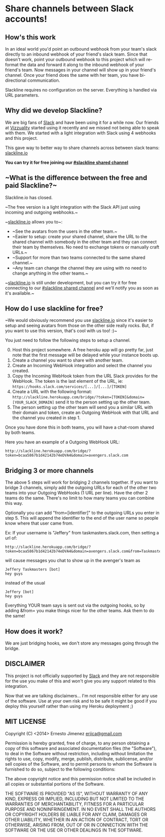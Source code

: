 # Share channels between Slack accounts!

## How's this work

In an ideal world you'd point an outbound webhook from your team's slack directly to an inbound webhook of your friend's slack team. Since that doesn't work, point your outbound webhook to this project which will re-format the data and forward it along to the inbound webhook of your friend's team. Now messages in your channel will show up in your friend's channel. Once your friend does the same with her team, you have bi-directional communication.

Slackline requires no configuration on the server. Everything is handled via URL parameters.

## Why did we develop Slackline?

We are big fans of [Slack][slack] and have been using it for a while
now. Our friends at [Vizzuality][vizzuality] started using it recently
and we missed not being able to speak with them. We started with a light
integration with Slack using 4 webhooks and this project.

This gave way to better way to share channels across between slack teams: [slackline.io](http://slackline.io)

**You can try it for free joining our [#slackline shared channel](http://slackline.io/shared_channels/slackline)**

## ~What is the difference between the free and paid Slackline?~

Slackline.io has closed.

~The free version is a light integration with the Slack API just using incoming and outgoing webhooks.~

~[slackline.io](http://slackline.io) allows you to~:
 - ~See the avatars from the users in the other team.~
 - ~Easier to setup: create your shared channel, share the URL to the shared channel with somebody in the other team and they can connect their team by themselves. No need to exchange tokens or manually craft URLs.~
 - ~Support for more than two teams connected to the same shared channel.~
 - ~Any team can change the channel they are using with no need to change anything in the other teams.~

~[slackline.io](http://slackline.io) is still under development, but you can try it for free connecting to our [#slackline shared channel](http://slackline.io/shared_channels/slackline) and we'll notify you as soon as it's available.~

## How do I use slackline for free?

~We would obviously recommend you use [slackline.io](http://slackline.io) since it's easier to setup and seeing avatars from those on the other side really rocks. But, if you want to use this version, that's cool with us too! :)~

You just need to follow the following steps to setup a channel.

 0. Host this project somewhere. A free heroku app will go pretty far, just note that the first message will be delayed while your instance boots up.
 1. Create a channel you want to share with another team.
 2. Create an Incoming WebHook integration and select the channel you created.
 3. Copy the Incoming WebHook token from the URL Slack provides for the WebHook. The token is the last element of 
 the URL, ie: ```https://hooks.slack.com/services/[...]/[...]/[TOKEN]```
 4. Create a URL with the following format: ```http://slackline.herokuapp.com/bridge/?token=[TOKEN]&domain=[YOUR_SLACK_DOMAIN]``` send it to the person setting up the other team.
 5. The person setting up the other team will send you a similar
    URL with their domain and token, create an Outgoing WebHook with
    that URL and the channel you created in step 1.

Once you have done this in both teams, you will have a chat-room shared by both teams.

Here you have an example of a Outgoing WebHook URL:

```
http://slackline.herokuapp.com/bridge/?token=bcaa5867b1d42142b74eDVA4&domain=avengers.slack.com
```

## Bridging 3 or more channels

The above 5 steps will work for bridging 2 channels together. If you want to bridge 3 channels, simply add the outgoing URLs
for each of the other two teams into your Outgoing WebHooks (1 URL per line). Have the other 2 teams do the same. There's no
limit to how many teams you can combine this way.

Optionally you can add "from=[identifier]" to the outgoing URLs you enter in step 5. This will
append the identifier to the end of the user name so people know where that user came from. 

Ex: If your username is "Jeffery" from taskmasters.slack.com, then setting a url of:
```
http://slackline.herokuapp.com/bridge/?token=bcaa5867b1d42142b74eDVA4&domain=avengers.slack.com&from=Taskmasters
```
will cause messages you chat to show up in the avenger's team as
```
Jeffery Taskmasters [bot]
hey guys
```

instead of the usual
```
Jeffery [bot]
hey guys
```

Everything YOUR team says is sent out via the outgoing hooks, so by adding &from= you make things nicer for the other teams. Ask them to do the same!

## How does it work?

We are just bridging hooks, we don't store any messages going through
the bridge.

## DISCLAIMER

This project is not officially supported by [Slack][slack] and they are
not responsible for the use you make of this and won't give you any
support related to this integration.

Now that we are talking disclaimers... I'm not responsible either for
any use of the software. Use at your own risk and to be safe it might be
good if you deploy this yourself rather than using my Heroku deployment ;)

## MIT LICENSE

Copyright (C) <2014> Ernesto Jimenez <erjica@gmail.com>


Permission is hereby granted, free of charge, to any person obtaining a
copy of this software and associated documentation files (the
"Software"), to deal in the Software without restriction, including
without limitation the rights to use, copy, modify, merge, publish,
distribute, sublicense, and/or sell copies of the Software, and to
permit persons to whom the Software is furnished to do so, subject to
the following conditions:

The above copyright notice and this permission notice shall be included
in all copies or substantial portions of the Software.

THE SOFTWARE IS PROVIDED "AS IS", WITHOUT WARRANTY OF ANY KIND, EXPRESS
OR IMPLIED, INCLUDING BUT NOT LIMITED TO THE WARRANTIES OF
MERCHANTABILITY, FITNESS FOR A PARTICULAR PURPOSE AND NONINFRINGEMENT.
IN NO EVENT SHALL THE AUTHORS OR COPYRIGHT HOLDERS BE LIABLE FOR ANY
CLAIM, DAMAGES OR OTHER LIABILITY, WHETHER IN AN ACTION OF CONTRACT,
TORT OR OTHERWISE, ARISING FROM, OUT OF OR IN CONNECTION WITH THE
SOFTWARE OR THE USE OR OTHER DEALINGS IN THE SOFTWARE.


[slack]: http://slack.com
[vizzuality]: http://vizzuality.com
